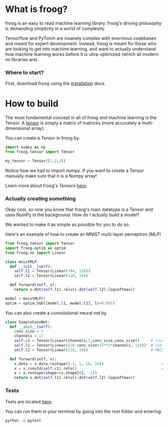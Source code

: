 # What is froog?

froog is an easy to read machine learning library. froog's driving philosophy is demanding simplicity in a world of complexity. 

Tensorflow and PyTorch are insanely complex with enormous codebases and meant for expert development. Instead, froog is meant for those who are looking to get into machine learning, and want to actually understand how machine learning works before it is ultra-optimized (which all modern ml libraries are).

### Where to start?

First, download froog using the <a href="https://github.com/kevbuh/froog/blob/main/docs/install.md">installation</a> docs. 

# How to build

The most fundamental concept in all of froog and machine learning is the Tensor. A <a href="https://en.wikipedia.org/wiki/Tensor_(machine_learning)">tensor</a> is simply a matrix of matrices (more accurately a multi-dimensional array). 



You can create a Tensor in froog by:
```python
import numpy as np
from froog.tensor import Tensor

my_tensor = Tensor([1,2,3])
```

Notice how we had to import numpy. If you want to create a Tensor manually make sure that it is a Numpy array!

Learn more about froog's Tensors <a href="https://github.com/kevbuh/froog/blob/main/docs/tensors.md">here</a>.

### Actually creating something

Okay cool, so now you know that froog's main datatype is a Tensor and uses NumPy in the background. How do I actually build a model? 

We wanted to make it as simple as possible for you to do so.

Here's an example of how to create an MNIST multi-layer perceptron (MLP)

```python
from froog.tensor import Tensor
import froog.optim as optim
from froog.nn import Linear

class mnistMLP:
  def __init__(self):
    self.l1 = Tensor(Linear(784, 128))
    self.l2 = Tensor(Linear(128, 10))

  def forward(self, x):
    return x.dot(self.l1).relu().dot(self.l2).logsoftmax()

model = mnistMLP()
optim = optim.SGD([model.l1, model.l2], lr=0.001)
```

You can also create a convolutional neural net by

```python
class SimpleConvNet:
  def __init__(self):
    conv_size = 5
    channels = 17
    self.c1 = Tensor(Linear(channels,1,conv_size,conv_size))     # (num_filters, color_channels, kernel_h, kernel_w)
    self.l1 = Tensor(Linear((28-conv_size+1)**2*channels, 128))  # (28-conv+1)(28-conv+1) since kernel isn't padded
    self.l2 = Tensor(Linear(128, 10))                            # MNIST output is 10 classes

  def forward(self, x):
    x.data = x.data.reshape((-1, 1, 28, 28))                          # get however many number of imgs in batch
    x = x.conv2d(self.c1).relu()                                      # pass through conv first
    x = x.reshape(shape=(x.shape[0], -1))
    return x.dot(self.l1).relu().dot(self.l2).logsoftmax()
```

### Tests
Tests are located <a href="https://github.com/kevbuh/froog/tree/main/tests">here</a>.

You can run them in your terminal by going into the root folder and entering:

```bash
python -m pytest
```


